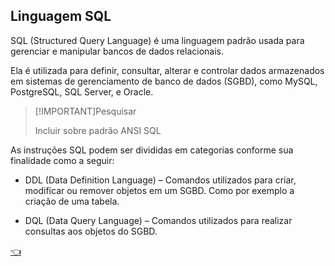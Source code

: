 ## Linguagem SQL

SQL (Structured Query Language) é uma linguagem padrão usada para gerenciar e manipular bancos de dados relacionais.

Ela é utilizada para definir, consultar, alterar e controlar dados armazenados em sistemas de gerenciamento de banco de dados (SGBD), como MySQL, PostgreSQL, SQL Server, e Oracle.

>[!IMPORTANT]Pesquisar
>
>Incluir sobre padrão ANSI SQL

As instruções SQL podem ser divididas em categorias conforme sua finalidade como a seguir:

- DDL (Data Definition Language) – Comandos utilizados para criar, modificar ou remover objetos em um SGBD. Como por exemplo a criação de uma tabela.

- DQL (Data Query Language) – Comandos utilizados para realizar consultas aos objetos do SGBD.

[👈](../../../README.md)